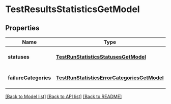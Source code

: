 # TestResultsStatisticsGetModel
## Properties

| Name | Type | Description | Notes |
|------------ | ------------- | ------------- | -------------|
| **statuses** | [**TestRunStatisticsStatusesGetModel**](TestRunStatisticsStatusesGetModel.md) |  | [optional] [default to null] |
| **failureCategories** | [**TestRunStatisticsErrorCategoriesGetModel**](TestRunStatisticsErrorCategoriesGetModel.md) |  | [optional] [default to null] |

[[Back to Model list]](../README.md#documentation-for-models) [[Back to API list]](../README.md#documentation-for-api-endpoints) [[Back to README]](../README.md)

